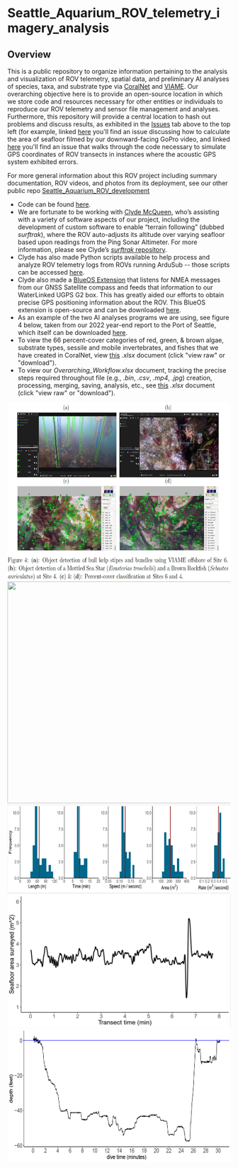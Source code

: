 # Seattle_Aquarium_ROV_telemetry_imagery_analysis

## Overview

This is a public repository to organize information pertaining to the analysis and visualization of ROV telemetry, spatial data, and preliminary AI analyses of species, taxa, and substrate type via [CoralNet](https://coralnet.ucsd.edu/) and [VIAME](https://www.viametoolkit.org/wp-content/uploads/2020/09/VIAME-AI-Workshop-Aug2020.pdf). Our overarching objective here is to provide an open-source location in which we store code and resources necessary for other entities or individuals to reproduce our ROV telemetry and sensor file management and analyses. Furthermore, this repository will provide a central location to hash out problems and discuss results, as exhibited in the [Issues](https://github.com/zhrandell/Seattle_Aquarium_ROV_telemetry_imagery_analysis/issues?q=is%3Aissue+is%3Aclosed) tab above to the top left (for example, linked [here](https://github.com/zhrandell/Seattle_Aquarium_ROV_telemetry_imagery_analysis/issues/9) you'll find an issue discussing how to calculate the area of seafloor filmed by our downward-facing GoPro video, and linked [here](https://github.com/zhrandell/Seattle_Aquarium_ROV_telemetry_imagery_analysis/issues/8) you'll find an issue that walks through the code necessary to simulate GPS coordinates of ROV transects in instances where the acoustic GPS system exhibited errors.   

For more general information about this ROV project including summary documentation, ROV videos, and photos from its deployment, see our other public repo [Seattle_Aquarium_ROV_development](https://github.com/zhrandell/Seattle_Aquarium_ROV_development)

* Code can be found [here](https://github.com/zhrandell/Seattle_Aquarium_ROV_telemetry_imagery_analysis/tree/main/code).
* We are fortunate to be working with [Clyde McQueen](https://github.com/clydemcqueen), who’s assisting with a variety of software aspects of our project, including the development of custom software to enable “terrain following” (dubbed _surftrak_), where the ROV auto-adjusts its altitude over varying seafloor based upon readings from the Ping Sonar Altimeter. For more information, please see Clyde’s [_surftrak_ repository](https://github.com/clydemcqueen/ardusub_surftrak). 
* Clyde has also made Python scripts available to help process and analyze ROV telemetry logs from ROVs running ArduSub -- those scripts can be accessed [here](https://github.com/clydemcqueen/ardusub_log_tools).
* Clyde also made a [BlueOS Extension](https://discuss.bluerobotics.com/t/external-integrations-extensions/10912) that listens for NMEA messages from our GNSS Satellite compass and feeds that information to our WaterLinked UGPS G2 box. This has greatly aided our efforts to obtain precise GPS positioning information about the ROV. This BlueOS extension is open-source and can be downloaded [here](https://github.com/clydemcqueen/wl_ugps_external_extension).    
* As an example of the two AI analyses programs we are using, see figure 4 below, taken from our 2022 year-end report to the Port of Seattle, which itself can be downloaded [here](https://drive.google.com/file/d/1HJUBRQQiuhMxuoTgmrHuluVSnRD-cZ3M/view).  
* To view the 66 percent-cover categories of red, green, & brown algae, substrate types, sessile and mobile invertebrates, and fishes that we have created in CoralNet, view [this](https://github.com/zhrandell/Seattle_Aquarium_ROV_telemetry_imagery_analysis/blob/main/documents/CoralNet_Classifications.xlsx) *.xlsx* document (click "view raw" or "download").
* To view our *Overarching_Workflow.xlsx* document, tracking the precise steps required throughout file (e.g., *.bin*, *.csv*, *.mp4*, *.jpg*) creation, processing, merging, saving, analysis, etc., see [this](https://github.com/zhrandell/Seattle_Aquarium_ROV_telemetry_imagery_analysis/blob/main/documents/Overarching_Workflow.xlsx) *.xlsx* document (click "view raw" or "download"). 

<p align="center">
  <img src="figures/AI_image.png" width="600", height="400"/>
  <img src="figures/CentennialPark.png" width="600", height="500"/>
  <img src="figures/survey_params.png" width="600", height="200" /> 
  <img src="figures/area_T4.png" width="600", height="300" />
  <img src="figures/2022_08_01_Mushroom-Rock_depthlog1024_1.png" width="600", height="300" />
</p>



